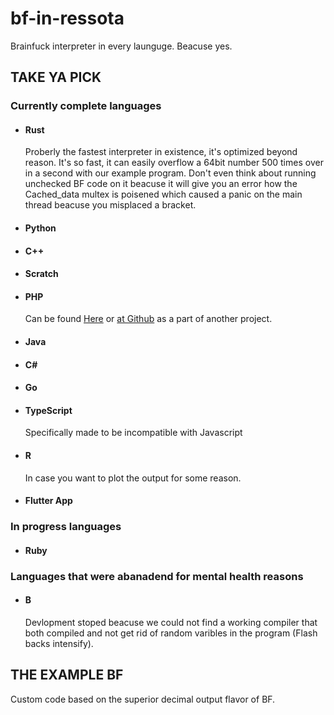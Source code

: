 # bf-in-ressota
Brainfuck interpreter in every launguge. Beacuse yes.
## <b>TAKE YA PICK</b>
### Currently complete languages
- #### Rust
    Proberly the fastest interpreter in existence, it's optimized beyond reason. It's so fast, it can easily overflow a 64bit number 500 times over in a second with our example program. Don't even think about running unchecked BF code on it beacuse it will give you an error how the Cached_data multex is poisened which caused a panic on the main thread beacuse you misplaced a bracket.
- #### Python
- #### C++
- #### Scratch
- #### PHP
    Can be found [Here](http://brainfucked.qrl.nz) or [at Github](https://github.com/LaSpruca/brainfuck-php) as a part of another project.
- #### Java
- #### C#
- #### Go
- #### TypeScript
    Specifically made to be incompatible with Javascript
- #### R
    In case you want to plot the output for some reason.
- #### Flutter App

### In progress languages
- #### Ruby

### Languages that were abanadend for mental health reasons
- #### B 
    Devlopment stoped beacuse we could not find a working compiler that both compiled and not get rid of random varibles in the program (Flash backs intensify).

## <b>THE EXAMPLE BF</b>
Custom code based on the superior decimal output flavor of BF.
